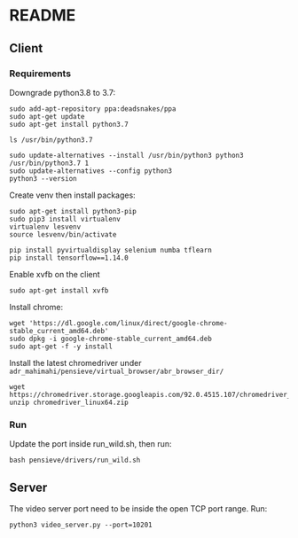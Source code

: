 # README
## Client
### Requirements
Downgrade python3.8 to 3.7:
```
sudo add-apt-repository ppa:deadsnakes/ppa
sudo apt-get update
sudo apt-get install python3.7

ls /usr/bin/python3.7

sudo update-alternatives --install /usr/bin/python3 python3 /usr/bin/python3.7 1
sudo update-alternatives --config python3
python3 --version
```
Create venv then install packages:
```
sudo apt-get install python3-pip
sudo pip3 install virtualenv
virtualenv lesvenv
source lesvenv/bin/activate

pip install pyvirtualdisplay selenium numba tflearn
pip install tensorflow==1.14.0
```
Enable xvfb on the client
```
sudo apt-get install xvfb
```
Install chrome:
```
wget 'https://dl.google.com/linux/direct/google-chrome-stable_current_amd64.deb'
sudo dpkg -i google-chrome-stable_current_amd64.deb
sudo apt-get -f -y install
```
Install the latest chromedriver under `adr_mahimahi/pensieve/virtual_browser/abr_browser_dir/`
```
wget https://chromedriver.storage.googleapis.com/92.0.4515.107/chromedriver_linux64.zip
unzip chromedriver_linux64.zip
```
### Run
Update the port inside run_wild.sh, then run:
```
bash pensieve/drivers/run_wild.sh
```

## Server
The video server port need to be inside the open TCP port range. Run:
```
python3 video_server.py --port=10201
```

